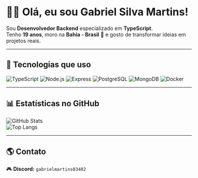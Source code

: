 # 👨‍💻 Olá, eu sou Gabriel Silva Martins!

Sou **Desenvolvedor Backend** especializado em **TypeScript**.  
Tenho **19 anos**, moro na **Bahia - Brasil** 🌴 e gosto de transformar ideias em projetos reais.  

---

## 🚀 Tecnologias que uso

![TypeScript](https://img.shields.io/badge/TypeScript-3178C6?style=for-the-badge&logo=typescript&logoColor=white)
![Node.js](https://img.shields.io/badge/Node.js-339933?style=for-the-badge&logo=nodedotjs&logoColor=white)
![Express](https://img.shields.io/badge/Express-000000?style=for-the-badge&logo=express&logoColor=white)
![PostgreSQL](https://img.shields.io/badge/PostgreSQL-4169E1?style=for-the-badge&logo=postgresql&logoColor=white)
![MongoDB](https://img.shields.io/badge/MongoDB-47A248?style=for-the-badge&logo=mongodb&logoColor=white)
![Docker](https://img.shields.io/badge/Docker-2496ED?style=for-the-badge&logo=docker&logoColor=white)

---

## 📊 Estatísticas no GitHub

![GitHub Stats](https://github-readme-stats.vercel.app/api?username=SEUUSUARIO&show_icons=true&theme=tokyonight)  
![Top Langs](https://github-readme-stats.vercel.app/api/top-langs/?username=SEUUSUARIO&layout=compact&theme=tokyonight)

---

## 🌎 Contato

🎮 **Discord:** `gabrielmartins03402`
